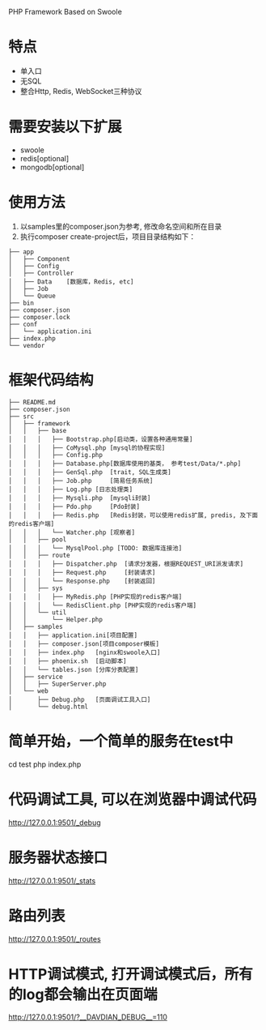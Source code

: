 PHP Framework Based on Swoole
# 特点
- 单入口
- 无SQL
- 整合Http, Redis, WebSocket三种协议
# 需要安装以下扩展
- swoole
- redis[optional]
- mongodb[optional]

# 使用方法
1. 以samples里的composer.json为参考, 修改命名空间和所在目录
2. 执行composer create-project后，项目目录结构如下：
```
├── app
│   ├── Component
│   ├── Config
│   ├── Controller
│   ├── Data    [数据库，Redis, etc]
│   ├── Job
│   └── Queue
├── bin
├── composer.json
├── composer.lock
├── conf
│   └── application.ini
├── index.php
└── vendor
```

# 框架代码结构
```
├── README.md
├── composer.json
├── src
│   ├── framework
│   │   ├── base
│   │   │   ├── Bootstrap.php[启动类，设置各种通用常量]
│   │   │   ├── CoMysql.php [mysql的协程实现]
│   │   │   ├── Config.php
│   │   │   ├── Database.php[数据库使用的基类， 参考test/Data/*.php]
│   │   │   ├── GenSql.php  [trait, SQL生成类]
│   │   │   ├── Job.php     [简易任务系统]
│   │   │   ├── Log.php [日志处理类]
│   │   │   ├── Mysqli.php  [mysqli封装]
│   │   │   ├── Pdo.php     [Pdo封装]
│   │   │   ├── Redis.php   [Redis封装，可以使用redis扩展, predis, 及下面的redis客户端]
│   │   │   └── Watcher.php [观察者]
│   │   ├── pool
│   │   │   └── MysqlPool.php [TODO: 数据库连接池]
│   │   ├── route
│   │   │   ├── Dispatcher.php  [请求分发器，根据REQUEST_URI派发请求]
│   │   │   ├── Request.php     [封装请求]
│   │   │   └── Response.php    [封装返回]
│   │   ├── sys
│   │   │   ├── MyRedis.php [PHP实现的redis客户端]
│   │   │   └── RedisClient.php [PHP实现的redis客户端]
│   │   └── util
│   │       └── Helper.php
│   ├── samples
│   │   ├── application.ini[项目配置]
│   │   ├── composer.json[项目composer模板]
│   │   ├── index.php   [nginx和swoole入口]
│   │   ├── phoenix.sh  [启动脚本]
│   │   └── tables.json [分库分表配置]
│   ├── service
│   │   ├── SuperServer.php
│   └── web
│       ├── Debug.php   [页面调试工具入口]
│       └── debug.html
```
# 简单开始，一个简单的服务在test中
cd test
php index.php

# 代码调试工具, 可以在浏览器中调试代码
http://127.0.0.1:9501/_debug

# 服务器状态接口
http://127.0.0.1:9501/_stats

# 路由列表
http://127.0.0.1:9501/_routes

# HTTP调试模式, 打开调试模式后，所有的log都会输出在页面端
http://127.0.0.1:9501/?__DAVDIAN_DEBUG__=110